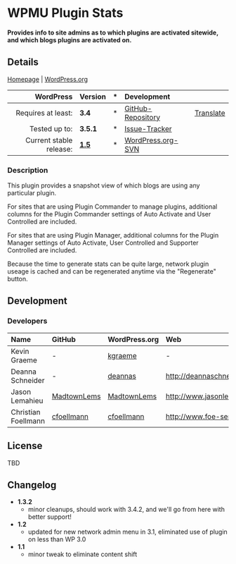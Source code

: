 # WPMU Plugin Stats
__Provides info to site admins as to which plugins are activated sitewide, and which blogs plugins are activated on.__

## Details
[Homepage][1.1] | [WordPress.org][1.2]

| WordPress					| Version			| *		| Development				|					|
| ----:						| :----				| :---: | :----						| :----				|
| Requires at least:		| __3.4__			| *		| [GitHub-Repository][1.3]	| [Translate][1.7]	|
| Tested up to:				| __3.5.1__			| *		| [Issue-Tracker][1.4]		|					|
| Current stable release:	| __[1.5][1.5]__	| *		| [WordPress.org-SVN][1.6]	|					|

[1.1]: https://github.com/wp-repository/wpmu-plugin-stats
[1.2]: http://wordpress.org/extend/plugins/wpmu-plugin-stats/
[1.3]: https://github.com/wp-repository/wpmu-plugin-stats
[1.4]: https://github.com/wp-repository/wpmu-plugin-stats/issues
[1.5]: https://github.com/wp-repository/wpmu-plugin-stats/archive/1.5.zip
[1.6]: http://plugins.trac.wordpress.org/browser/wpmu-plugin-stats/
[1.7]: https://translate.foe-services.de/projects/cets_plugin_stats

### Description
This plugin provides a snapshot view of which blogs are using any particular plugin. 

For sites that are using Plugin Commander to manage plugins, additional columns for the Plugin Commander settings of Auto Activate and User Controlled are included.

For sites that are using Plugin Manager, additional columns for the Plugin Manager settings of Auto Activate, User Controlled and Supporter Controlled are included.

Because the time to generate stats can be quite large, network plugin useage is cached and can be regenerated anytime via the "Regenerate" button.


## Development
### Developers
| Name					| GitHub				| WordPress.org			| Web									| Status				|
| :----					| :----					| :----					| :----									| ----:					|
| Kevin Graeme			| -						| [kgraeme][2.1.2]		| -										| Inactive				|
| Deanna Schneider		| -						| [deannas][2.2.2]		| http://deannaschneider.wordpress.com/ | Inactive				|
| Jason Lemahieu		| [MadtownLems][2.3.1]	| [MadtownLems][2.3.2]	| http://www.jasonlemahieu.com/			| Inactive				|
| Christian Foellmann	| [cfoellmann][2.4.1]	| [cfoellmann][2.4.2]	| http://www.foe-services.de			| Current maintainer	|

[2.1.2]: http://profiles.wordpress.org/kgraeme/
[2.2.2]: http://profiles.wordpress.org/DeannaS/
[2.3.1]: https://github.com/MadtownLems
[2.3.2]: http://profiles.wordpress.org/MadtownLems/
[2.4.1]: https://github.com/cfoellmann
[2.4.2]: http://profiles.wordpress.org/cfoellmann


## License
TBD


## Changelog
* __1.3.2__
	* minor cleanups, should work with 3.4.2, and we'll go from here with better support!
* __1.2__
	* updated for new network admin menu in 3.1, eliminated use of plugin on less than WP 3.0
* __1.1__
	* minor tweak to eliminate content shift
